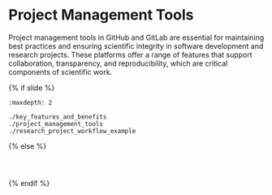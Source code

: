 # Project Management Tools

Project management tools in GitHub<i class="fab fa-github"></i> and GitLab<i class="fab fa-gitlab"></i> are essential for maintaining best practices and ensuring scientific integrity in software development and research projects.
These platforms offer a range of features that support collaboration, transparency, and reproducibility, which are critical components of scientific work.

{% if slide %}
<!-- BUILDING THE SLIDES -->
```{toctree}
:maxdepth: 2

./key_features_and_benefits
./project_management_tools
./research_project_workflow_example

```
{% else %}
<!-- BUILDING THE PAGES -->
<!-- build the page content here -->
```{include} ./key_features_and_benefits.md
```
```{include} ./project_management_tools.md
```
```{include} ./research_project_workflow_example.md
```
{% endif %}

